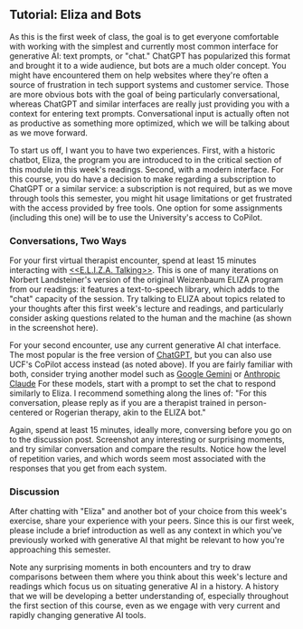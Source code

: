 
## Tutorial: Eliza and Bots

As this is the first week of class, the goal is to get everyone comfortable with working with the simplest and currently most common interface for generative AI: text prompts, or "chat." ChatGPT has popularized this format and brought it to a wide audience, but bots are a much older concept. You might have encountered them on help websites where they're often a source of frustration in tech support systems and customer service. Those are more obvious bots with the goal of being particularly conversational, whereas ChatGPT and similar interfaces are really just providing you with a context for entering text prompts. Conversational input is actually often not as productive as something more optimized, which we will be talking about as we move forward.

To start us off, I want you to have two experiences. First, with a historic chatbot, Eliza, the program you are introduced to in the critical section of this module in this week's readings. Second, with a modern interface. For this course, you do have a decision to make regarding a subscription to ChatGPT or a similar service: a subscription is not required, but as we move through tools this semester, you might hit usage limitations or get frustrated with the access provided by free tools. One option for some assignments (including this one) will be to use the University's access to CoPilot.

### Conversations, Two Ways

For your first virtual therapist encounter, spend at least 15 minutes interacting with [<<E.L.I.Z.A. Talking>>](https://www.masswerk.at/eliza/). This is one of many iterations on Norbert Landsteiner's version of the original Weizenbaum ELIZA program from our readings: it features a text-to-speech library, which adds to the "chat" capacity of the session. Try talking to ELIZA about topics related to your thoughts after this first week's lecture and readings, and particularly consider asking questions related to the human and the machine (as shown in the screenshot here).

For your second encounter, use any current generative AI chat interface. The most popular is the free version of [ChatGPT](https://chatgpt.com/), but you can also use UCF's CoPilot access instead (as noted above). If you are fairly familiar with both, consider trying another model such as [Google Gemini](https://gemini.google.com/app) or [Anthropic Claude](https://claude.ai/) For these models, start with a prompt to set the chat to respond similarly to Eliza. I recommend something along the lines of: "For this conversation, please reply as if you are a therapist trained in person-centered or Rogerian therapy, akin to the ELIZA bot." 

Again, spend at least 15 minutes, ideally more, conversing before you go on to the discussion post. Screenshot any interesting or surprising moments, and try similar conversation and compare the results. Notice how the level of repetition varies, and which words seem most associated with the responses that you get from each system.

### Discussion

After chatting with "Eliza" and another bot of your choice from this week's exercise, share your experience with your peers. Since this is our first week, please include a brief introduction as well as any context in which you've previously worked with generative AI that might be relevant to how you're approaching this semester. 

Note any surprising moments in both encounters and try to draw comparisons between them where you think about this week's lecture and readings which focus us on situating generative AI in a history. A history that we will be developing a better understanding of, especially throughout the first section of this course, even as we engage with very current and rapidly changing generative AI tools. 
